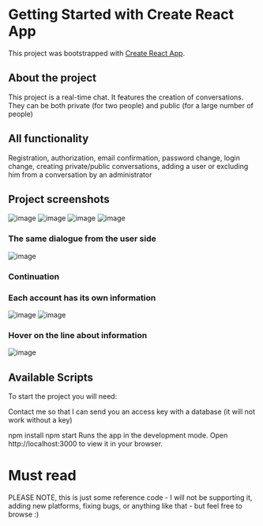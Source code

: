 # Getting Started with Create React App

This project was bootstrapped with [Create React App](https://github.com/facebook/create-react-app).

## About the project
This project is a real-time chat. It features the creation of conversations. They can be both private (for two people) and public (for a large number of people)

## All functionality

Registration, authorization, email confirmation, password change, login change, creating private/public conversations, adding a user or excluding him from a conversation by an administrator

## Project screenshots
![image](https://user-images.githubusercontent.com/98453976/204116482-3b49887d-fbd2-45d4-9be3-2ef26f782ef1.png)
![image](https://user-images.githubusercontent.com/98453976/204116493-a0ee21d4-92fe-4cc5-b887-d70540caa4d6.png)
![image](https://user-images.githubusercontent.com/98453976/204116439-cf4b6657-1d25-44fa-be9d-00be573cd56d.png)
![image](https://user-images.githubusercontent.com/98453976/204116432-ee3e473d-6e09-4250-ae21-b16a578d9dd7.png)
### The same dialogue from the user side
![image](https://user-images.githubusercontent.com/98453976/204116590-6d62e4d0-8a29-4cab-8b5e-ca00a0bbbf8a.png)
### Continuation
### Each account has its own information
![image](https://user-images.githubusercontent.com/98453976/204116444-59e88e4d-e1f3-480d-b80b-aa9e3c7a480b.png)
![image](https://user-images.githubusercontent.com/98453976/204116643-c05f87c3-3a4c-472d-b780-6659cddd91ae.png)
### Hover on the line about information
![image](https://user-images.githubusercontent.com/98453976/204116537-ad5a7a14-350b-4211-b9c1-94969716309e.png)



## Available Scripts
To start the project you will need:

Contact me so that I can send you an access key with a database (it will not work without a key)

npm install
npm start
Runs the app in the development mode.
Open http://localhost:3000 to view it in your browser.

# Must read
PLEASE NOTE, this is just some reference code - I will not be supporting it, adding new platforms, fixing bugs, or anything like that - but feel free to browse :)
